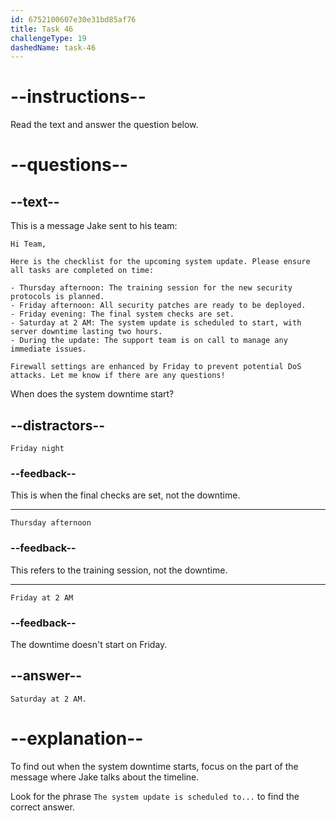 ```yaml
---
id: 6752100607e30e31bd85af76
title: Task 46
challengeType: 19
dashedName: task-46
---
```

<!-- READING -->

# --instructions--

Read the text and answer the question below.

# --questions--

## --text--

This is a message Jake sent to his team:

`Hi Team,`

`Here is the checklist for the upcoming system update. Please ensure all tasks are completed on time:`

`- Thursday afternoon: The training session for the new security protocols is planned.`\
`- Friday afternoon: All security patches are ready to be deployed.`\
`- Friday evening: The final system checks are set.`\
`- Saturday at 2 AM: The system update is scheduled to start, with server downtime lasting two hours.`\
`- During the update: The support team is on call to manage any immediate issues.`

`Firewall settings are enhanced by Friday to prevent potential DoS attacks. Let me know if there are any questions!`

When does the system downtime start?

## --distractors--

`Friday night`

### --feedback--

This is when the final checks are set, not the downtime.

---

`Thursday afternoon`

### --feedback--

This refers to the training session, not the downtime.

---

`Friday at 2 AM`

### --feedback--

The downtime doesn't start on Friday.

## --answer--

`Saturday at 2 AM.`

# --explanation--

To find out when the system downtime starts, focus on the part of the message where Jake talks about the timeline. 

Look for the phrase `The system update is scheduled to...` to find the correct answer.

